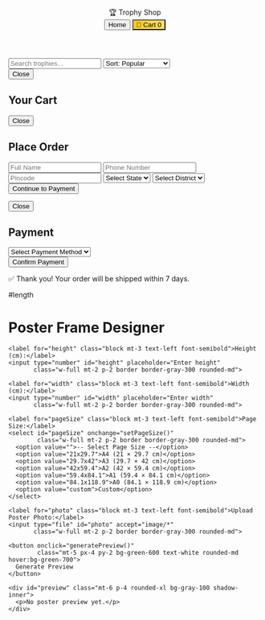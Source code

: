 <!DOCTYPE html>
<html lang="en">
<head>
<meta charset="UTF-8">
<meta name="viewport" content="width=device-width, initial-scale=1.0">
<title>🏆 Trophy Shop</title>
<style>
:root {
  --bg:#0f0f17; 
  --card:rgba(20,20,30,0.85); 
  --accent:#facc15;
  --accent2:#60a5fa; 
  --accent3:#f87171; 
  --muted:#d1d5db;
  --shadow:0 0 30px rgba(250,204,21,0.6); 
  --radius:16px; 
  --transition:all 0.35s cubic-bezier(.4,0,.2,1);
}

* {
  box-sizing:border-box;
  margin:0;
  padding:0;
}

body {
  font-family:Poppins,system-ui,sans-serif;
  background:linear-gradient(135deg,#000,#111827);
  color:#fff;
  overflow-x:hidden;
  line-height:1.5;
}

/* Header */
header {
  position:sticky;
  top:0;
  display:flex;
  align-items:center;
  justify-content:space-between;
  padding:16px 20px;
  background:rgba(17,17,17,0.85);
  backdrop-filter:blur(10px);
  border-bottom:1px solid rgba(250,204,21,0.3);
  z-index:1000;
}

.header-center {
  flex:1;
  text-align:center;
  font-weight:900;
  font-size:clamp(18px,5vw,28px);
  background:linear-gradient(90deg,var(--accent),var(--accent3),var(--accent2));
  -webkit-background-clip:text;
  -webkit-text-fill-color:transparent;
  animation:gradientMove 8s infinite alternate;
}

@keyframes gradientMove{
  from{background-position:left;}
  to{background-position:right;}
}

/* Buttons */
.btn {
  border:none;
  border-radius:999px;
  cursor:pointer;
  font-weight:700;
  position:relative;
  overflow:hidden;
  transition:var(--transition);
  padding:8px 16px;
  font-size:14px;
}

.btn::after {
  content:"";
  position:absolute;
  top:0; left:-100%;
  width:200%; height:100%;
  background:rgba(255,255,255,0.2);
  transform:skewX(-20deg);
  transition:0.5s;
}

.btn:hover::after{ left:100%; }

.btn-home{ background:#333; color:#fff; }
.btn-cart{ background:linear-gradient(90deg,var(--accent),#ffe066); color:#000; }
.btn-add{ background:#2563eb; color:#fff; }
.btn-buy{ background:#10b981; color:#fff; }

/* Controls */
.controls {
  display:flex;
  gap:12px;
  margin:16px 0;
  flex-wrap:wrap;
}

.controls input,
.controls select {
  padding:10px;
  border-radius:8px;
  border:none;
  background:#1e1e2f;
  color:#fff;
  flex:1 1 150px;
  outline:none;
  font-size:14px;
}

/* Product Grid */
.grid {
  display:grid;
  grid-template-columns:repeat(auto-fit,minmax(180px,1fr));
  gap:16px;
}

.card {
  background:var(--card);
  border-radius:var(--radius);
  overflow:hidden;
  padding:10px;
  transition:var(--transition);
  font-size:14px;
  text-align:center;
  box-shadow:0 0 12px rgba(0,0,0,0.6);
}

.card:hover { transform:translateY(-4px); }

.thumbnail {
  width:100%;
  max-height:160px;
  object-fit:cover;
  border-radius:10px;
}

.price-row {
  display:flex;
  justify-content:center;
  gap:8px;
  align-items:center;
  margin:6px 0;
}

.old {
  text-decoration:line-through;
  color:var(--muted);
  font-size:12px;
}

.muted {
  font-size:12px;
  color:var(--muted);
  margin:4px 0;
}

.card-actions {
  display:flex;
  justify-content:space-between;
  margin-top:8px;
  gap:4px;
  flex-wrap:wrap;
}

/* Modals */
.modal {
  position:fixed;
  inset:0;
  display:none;
  align-items:center;
  justify-content:center;
  background:rgba(0,0,0,0.85);
  z-index:2000;
  padding:10px;
}

.modal .box {
  background:var(--card);
  border-radius:var(--radius);
  padding:24px;
  max-width:600px;
  width:100%;
  max-height:90vh;
  overflow-y:auto;
  box-shadow:var(--shadow);
}

/* Forms */
#orderForm, #paymentForm {
  display:grid;
  gap:12px;
}

#orderForm input,
#orderForm select,
#orderForm textarea,
#paymentForm input,
#paymentForm select {
  width:100%;
  padding:10px;
  border-radius:8px;
  border:none;
  background:#1e1e2f;
  color:#fff;
  outline:none;
  font-size:14px;
}

#orderForm button,
#paymentForm button {
  padding:12px;
  font-weight:700;
  background:linear-gradient(90deg,var(--accent),#ffe066);
  color:#000;
  border:none;
  border-radius:999px;
  cursor:pointer;
}

#thanksMsg {
  text-align:center;
  background:#10b981;
  padding:12px;
  margin:12px auto;
  border-radius:12px;
  max-width:400px;
  display:none;
  color:#fff;
  font-weight:bold;
}

/* Responsive Media Queries */
@media (max-width:768px) {
  .header-center { font-size:clamp(16px,6vw,24px); }
  .controls { flex-direction:column; }
  .card { font-size:13px; }
  .thumbnail { max-height:140px; }
  .modal .box { max-width:90%; padding:16px; }
}

@media (max-width:480px) {
  .header-center { font-size:clamp(14px,7vw,20px); }
  .controls input, .controls select { font-size:13px; padding:8px; }
  .btn { font-size:13px; padding:6px 12px; }
  .card { font-size:12px; }
  .thumbnail { max-height:120px; }
}

</style>
</head>
<body>

<header>
  <div></div>
  <div class="header-center">🏆 Trophy Shop</div>
  <div>
    <button class="btn btn-home" onclick="goHome()">Home</button>
    <button class="btn btn-cart" id="openCartBtn">🛒 Cart <span id="cartCount">0</span></button>
  </div>
</header>

<main class="container">
  <div class="controls">
    <input id="search" placeholder="Search trophies...">
    <select id="sort">
      <option value="popular">Sort: Popular</option>
      <option value="price-asc">Price: Low → High</option>
      <option value="price-desc">Price: High → Low</option>
    </select>
  </div>
  <div id="products" class="grid"></div>
</main>

<!-- Cart Modal -->
<div id="cartModal" class="modal">
  <div class="box">
    <button class="close btn" onclick="closeCart()">Close</button>
    <h2>Your Cart</h2>
    <div id="cartItemsWrap"></div>
    <div id="cartFooter"></div>
  </div>
</div>

<!-- Order Modal -->
<div id="orderModal" class="modal">
  <div class="box">
    <button class="close btn" onclick="closeOrder()">Close</button>
    <h2>Place Order</h2>
    <form id="orderForm" onsubmit="handleOrderSubmit(event)">
      <input type="text" id="name" placeholder="Full Name" required>
      <input type="text" id="phone" placeholder="Phone Number" required>
      <input type="text" id="pincode" placeholder="Pincode" required>
      <select id="state" required>
        <option value="">Select State</option>
      </select>
      <select id="district" required>
        <option value="">Select District</option>
      </select>
      <div id="stateMsg" style="color:#f87171;font-size:13px;display:none;">Currently only delivery in Assam</div>
      <button type="submit">Continue to Payment</button>
    </form>
  </div>
</div>

<!-- Payment Modal -->
<div id="paymentModal" class="modal">
  <div class="box">
    <button class="close btn" onclick="closePayment()">Close</button>
    <h2>Payment</h2>
    <form id="paymentForm" onsubmit="event.preventDefault(); confirmPayment();">
      <select id="paymentMethod" required>
        <option value="">Select Payment Method</option>
        <option value="upi">UPI</option>
        <option value="card">Credit/Debit Card</option>
        <option value="netbanking">Net Banking</option>
        <option value="cod">Cash on Delivery</option>
      </select>
      <div id="paymentLinks"></div>
      <button type="submit">Confirm Payment</button>
    </form>
  </div>
</div>

<div id="thanksMsg">✅ Thank you! Your order will be shipped within 7 days.</div>
<script>

// =======================
// Trophy Shop JS
// =======================

// Products
const PRODUCTS = [
  {id:1, name:'Gold Winner Cup', price:2499, discount:20, img:'https://via.placeholder.com/600x400?text=Gold+Cup'},
  {id:2, name:'Silver Shield', price:1999, discount:15, img:'https://via.placeholder.com/600x400?text=Silver+Shield'},
  {id:3, name:'Bronze Medal', price:149, discount:0, img:'https://via.placeholder.com/600x400?text=Bronze+Medal'},
  {id:4, name:'Crystal Star', price:5499, discount:25, img:'https://via.placeholder.com/600x400?text=Crystal+Star'},
  {id:5, name:'Wooden Plaque', price:1299, discount:10, img:'https://via.placeholder.com/600x400?text=Wooden+Plaque'},
  {id:6, name:'Champion Cup (Small)', price:899, discount:5, img:'https://via.placeholder.com/600x400?text=Champion+Small'},
  {id:7, name:'Grand Gold', price:2999, discount:10, img:'https://via.placeholder.com/600x400?text=Grand+Gold'},
  {id:8, name:'Silver Cup', price:1799, discount:8, img:'https://via.placeholder.com/600x400?text=Silver+Cup'},
  {id:9, name:'Diamond Trophy', price:7999, discount:30, img:'https://via.placeholder.com/600x400?text=Diamond+Trophy'},
  {id:10, name:'Sports Shield', price:1599, discount:12, img:'https://via.placeholder.com/600x400?text=Sports+Shield'}
];

// =======================
// State
// =======================
let cart = JSON.parse(localStorage.getItem('ts_cart') || '[]');
let currentOrder = { items: [], amount: 0, shipping: {} };

const assamDistricts = ["Kamrup","Guwahati","Dibrugarh","Jorhat","Tezpur","Silchar","Tinsukia"];
const statesIndia = ["Andhra Pradesh","Arunachal Pradesh","Assam","Bihar","Chhattisgarh","Goa","Gujarat","Haryana",
  "Himachal Pradesh","Jharkhand","Karnataka","Kerala","Madhya Pradesh","Maharashtra","Manipur","Meghalaya",
  "Mizoram","Nagaland","Odisha","Punjab","Rajasthan","Sikkim","Tamil Nadu","Telangana","Tripura","Uttar Pradesh",
  "Uttarakhand","West Bengal","Delhi","Jammu & Kashmir","Ladakh","Puducherry"];

// DOM Elements
const stateSelect = document.getElementById('state');
const districtSelect = document.getElementById('district');
const cartCountEl = document.getElementById('cartCount');
const cartWrap = document.getElementById('cartItemsWrap');
const cartFooter = document.getElementById('cartFooter');
const paymentLinks = document.getElementById('paymentLinks');

// =======================
// Initialization
// =======================
function init() {
  populateStates();
  renderProducts();
  updateCartCount();
  document.getElementById('openCartBtn').addEventListener('click', openCart);
  stateSelect.addEventListener('change', handleStateChange);
  document.getElementById('paymentMethod').addEventListener('change', handlePaymentChange);
}

// =======================
// Render Products
// =======================
function renderProducts() {
  const productsEl = document.getElementById('products');
  productsEl.innerHTML = PRODUCTS.map(p => `
    <div class="card">
      <img class="thumbnail" src="${p.img}" alt="${p.name}">
      <div class="title">${p.name}</div>
      <div class="price-row">
        ${p.discount > 0 ? `<div class="old">₹${p.price}</div> <div>₹${Math.round(p.price * (1 - p.discount/100))}</div>` : `<div>₹${p.price}</div>`}
      </div>
      <div class="card-actions">
        <button class="btn btn-add" onclick="addToCart(${p.id})">Add</button>
        <button class="btn btn-buy" onclick="buyNow(${p.id})">Buy Now</button>
      </div>
    </div>
  `).join('');
}

// =======================
// Cart Operations
// =======================
const saveCart = () => {
  localStorage.setItem('ts_cart', JSON.stringify(cart));
  updateCartCount();
  renderCart();
};

const updateCartCount = () => {
  cartCountEl.textContent = cart.reduce((acc, item) => acc + item.qty, 0);
};

function addToCart(id) {
  const item = cart.find(i => i.id === id);
  item ? item.qty++ : cart.push({id, qty:1});
  saveCart();
}

function buyNow(id) {
  cart = [{id, qty:1}];
  saveCart();
  openOrder();
}

function removeFromCart(id) {
  cart = cart.filter(i => i.id !== id);
  saveCart();
}

// =======================
// Render Cart
// =======================
function renderCart() {
  if(cart.length === 0) {
    cartWrap.innerHTML = '<p>Your cart is empty.</p>';
    cartFooter.innerHTML = '';
    return;
  }

  let total = 0;
  cartWrap.innerHTML = '';
  
  cart.forEach(item => {
    const product = PRODUCTS.find(p => p.id === item.id);
    const subtotal = product.price * item.qty;
    total += subtotal;
    
    const div = document.createElement('div');
    div.className = 'cart-item';
    div.style.display = 'flex';
    div.style.justifyContent = 'space-between';
    div.style.alignItems = 'center';
    div.style.marginBottom = '8px';
    div.innerHTML = `
      <div>${product.name} (x${item.qty})</div>
      <div>₹${subtotal} <button style="margin-left:8px;padding:2px 6px;border:none;border-radius:6px;background:#f87171;color:#fff;cursor:pointer;" onclick="removeFromCart(${item.id})">Remove</button></div>
    `;
    cartWrap.appendChild(div);
  });

  cartFooter.innerHTML = `
    <hr>
    <p style="text-align:right;font-weight:bold;">Total: ₹${total}</p>
    <button class="btn btn-buy" onclick="openOrder()">Place Order</button>
  `;
}

// =======================
// Orders & Payment
// =======================
function handleOrderSubmit(e) {
  e.preventDefault();
  if(stateSelect.value !== "Assam") return alert('Currently only delivery in Assam');

  currentOrder.items = [...cart];
  currentOrder.amount = cart.reduce((sum, i) => sum + i.qty * PRODUCTS.find(p => p.id === i.id).price, 0);
  currentOrder.shipping = {
    name: document.getElementById('name').value,
    phone: document.getElementById('phone').value,
    pincode: document.getElementById('pincode').value,
    state: stateSelect.value,
    district: districtSelect.value
  };
  closeOrder();
  openPayment();
}

function handlePaymentChange() {
  const method = document.getElementById('paymentMethod').value;
  paymentLinks.innerHTML = '';
  if(method === "upi") {
    paymentLinks.innerHTML = `<p>Pay using UPI apps:</p>
      <a href="upi://pay?pa=example@upi&pn=TrophyShop" target="_blank">Google Pay</a> |
      <a href="upi://pay?pa=example@upi&pn=TrophyShop" target="_blank">PhonePe</a>`;
  } else if(method === "card") {
    paymentLinks.innerHTML = '<p>Enter card details (mock)</p>';
  } else if(method === "netbanking") {
    paymentLinks.innerHTML = '<p>Netbanking selected (mock)</p>';
  }
}

function confirmPayment() {
  const method = document.getElementById('paymentMethod').value;
  if(method === "cod" || method) {
    cart = [];
    saveCart();
    closePayment();
    document.getElementById('thanksMsg').style.display = 'block';
    setTimeout(() => { document.getElementById('thanksMsg').style.display = 'none'; }, 10000);
  }
}

// =======================
// State / District
// =======================
function populateStates() {
  stateSelect.innerHTML = `<option value="">Select State</option>` + 
    statesIndia.map(s => `<option value="${s}">${s}</option>`).join('');
}

function handleStateChange() {
  const state = stateSelect.value;
  districtSelect.innerHTML = `<option value="">Select District</option>`;
  if(state === "Assam") {
    document.getElementById('stateMsg').style.display = 'none';
    districtSelect.innerHTML += assamDistricts.map(d => `<option value="${d}">${d}</option>`).join('');
  } else if(state !== "") {
    document.getElementById('stateMsg').style.display = 'block';
    districtSelect.innerHTML = `<option value="">N/A</option>`;
  } else {
    document.getElementById('stateMsg').style.display = 'none';
  }
}

// =======================
// Modals
// =======================
const openCart = () => { renderCart(); document.getElementById('cartModal').style.display='flex'; }
const closeCart = () => document.getElementById('cartModal').style.display='none';
const openOrder = () => document.getElementById('orderModal').style.display='flex';
const closeOrder = () => document.getElementById('orderModal').style.display='none';
const openPayment = () => document.getElementById('paymentModal').style.display='flex';
const closePayment = () => document.getElementById('paymentModal').style.display='none';
const goHome = () => window.scrollTo({top:0, behavior:'smooth'});

// =======================
// Initialize App
// =======================
init();


</script>

</body>
</html>



#length

<!DOCTYPE html>
<html lang="en">
<head>
  <meta charset="UTF-8">
  <meta name="viewport" content="width=device-width, initial-scale=1.0">
  <title>Poster Frame Designer</title>
  <script src="https://cdn.tailwindcss.com"></script>
</head>
<body class="flex items-center justify-center min-h-screen w-full p-4 bg-gradient-to-tr from-indigo-200 via-purple-200 to-pink-200">

  <div class="bg-white p-8 rounded-xl shadow-md w-[400px] text-center">
    <h1 class="text-xl font-bold mb-5">Poster Frame Designer</h1>
    
    <label for="height" class="block mt-3 text-left font-semibold">Height (cm):</label>
    <input type="number" id="height" placeholder="Enter height" 
           class="w-full mt-2 p-2 border border-gray-300 rounded-md">

    <label for="width" class="block mt-3 text-left font-semibold">Width (cm):</label>
    <input type="number" id="width" placeholder="Enter width" 
           class="w-full mt-2 p-2 border border-gray-300 rounded-md">
    
    <label for="pageSize" class="block mt-3 text-left font-semibold">Page Size:</label>
    <select id="pageSize" onchange="setPageSize()" 
            class="w-full mt-2 p-2 border border-gray-300 rounded-md">
      <option value="">-- Select Page Size --</option>
      <option value="21x29.7">A4 (21 × 29.7 cm)</option>
      <option value="29.7x42">A3 (29.7 × 42 cm)</option>
      <option value="42x59.4">A2 (42 × 59.4 cm)</option>
      <option value="59.4x84.1">A1 (59.4 × 84.1 cm)</option>
      <option value="84.1x118.9">A0 (84.1 × 118.9 cm)</option>
      <option value="custom">Custom</option>
    </select>

    <label for="photo" class="block mt-3 text-left font-semibold">Upload Poster Photo:</label>
    <input type="file" id="photo" accept="image/*" 
           class="w-full mt-2 p-2 border border-gray-300 rounded-md">

    <button onclick="generatePreview()" 
            class="mt-5 px-4 py-2 bg-green-600 text-white rounded-md hover:bg-green-700">
      Generate Preview
    </button>
    
    <div id="preview" class="mt-6 p-4 rounded-xl bg-gray-100 shadow-inner">
      <p>No poster preview yet.</p>
    </div>
  </div>

  <script>
    let uploadedImage = null;

    function setPageSize() {
      let pageSize = document.getElementById("pageSize").value;
      if(pageSize !== "" && pageSize !== "custom") {
        let [w, h] = pageSize.split("x");
        document.getElementById("width").value = w;
        document.getElementById("height").value = h;
      }
    }

    document.getElementById("photo").addEventListener("change", function(event) {
      let file = event.target.files[0];
      if(file) {
        let reader = new FileReader();
        reader.onload = function(e) {
          uploadedImage = e.target.result;
        }
        reader.readAsDataURL(file);
      }
    });

    function generatePreview() {
      let h = document.getElementById("height").value;
      let w = document.getElementById("width").value;

      if(h === "" || w === "") {
        alert("Please enter height and width");
        return;
      }

      let scaledW = Math.min(w * 3, 250);
      let scaledH = Math.min(h * 3, 300);

      let previewBox = document.getElementById("preview");
      previewBox.innerHTML = `
        <h3 class="text-lg font-semibold mb-2">Poster Preview</h3>
        <p><strong>Size:</strong> ${w} cm × ${h} cm</p>
        <div class="relative flex justify-center items-center mt-4 mx-auto border-4 border-blue-500 rounded-md shadow-lg overflow-hidden bg-gray-50"
             style="width:${scaledW}px; height:${scaledH}px;">
          ${uploadedImage 
            ? `<img src="${uploadedImage}" alt="Poster" class="max-w-full max-h-full object-cover">`
            : `<span class="font-bold text-gray-600">${w} × ${h} cm</span>`}
          <span class="absolute top-1 left-1 text-[10px] bg-white/70 px-2 py-[2px] rounded text-gray-600">Poster Preview</span>
        </div>
      `;
    }
  </script>

</body>
</html>
